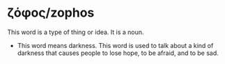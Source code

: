 # ζόφος/zophos
This word is a type of thing or idea. It is a noun.
* This word means darkness. This word is used to talk about a kind of darkness that causes people to lose hope, to be afraid, and to be sad.
